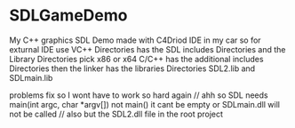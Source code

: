 # SDLGameDemo
My C++ graphics SDL Demo made with C4Driod IDE in my car
so for exturnal IDE use
VC++ Directories has the SDL includes Directories and the Library Directories pick x86 or x64
C/C++ has the additional includes Directories
then the linker has the libraries Directories SDL2.lib and SDLmain.lib

problems fix so I wont have to work so hard again
// ahh so SDL needs main(int argc, char *argv[]) not main() it cant be empty or SDLmain.dll will not be called
// also but the SDL2.dll file in the root project





